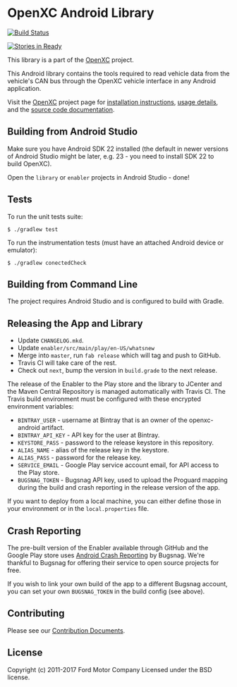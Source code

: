 OpenXC Android Library
=========================

[![Build Status](https://travis-ci.org/openxc/openxc-android.svg?branch=master)](https://travis-ci.org/openxc/openxc-android)

[![Stories in Ready](https://badge.waffle.io/openxc/openxc-android.png?label=ready&title=Ready)](http://waffle.io/openxc/openxc-android)

This library is a part of the [OpenXC][] project.

This Android library contains the tools required to read vehicle data from the
vehicle's CAN bus through the OpenXC vehicle interface in any Android
application.

Visit the [OpenXC][] project page for
[installation
instructions](http://openxcplatform.com/getting-started/library-installation.html),
[usage details](http://openxcplatform.com/android/api-guide.html), and the
[source code documentation](http://android.openxcplatform.com).

## Building from Android Studio

Make sure you have Android SDK 22 installed (the default in newer versions of
Android Studio might be later, e.g. 23 - you need to install SDK 22 to build
OpenXC).

Open the `library` or `enabler` projects in Android Studio - done!

## Tests

To run the unit tests suite:

    $ ./gradlew test

To run the instrumentation tests (must have an attached Android device or
emulator):

    $ ./gradlew conectedCheck

## Building from Command Line

The project requires Android Studio and is configured to build with Gradle.

## Releasing the App and Library

* Update `CHANGELOG.mkd`.
* Update `enabler/src/main/play/en-US/whatsnew`
* Merge into `master`, run `fab release` which will tag and push to GitHub.
* Travis CI will take care of the rest.
* Check out `next`, bump the version in `build.grade` to the next release.

The release of the Enabler to the Play store and the library to JCenter and the
Maven Central Repository is managed automatically with Travis CI. The Travis
build environment must be configured with these encrypted environment variables:

* `BINTRAY_USER` - username at Bintray that is an owner of the openxc-android artifact.
* `BINTRAY_API_KEY` - API key for the user at Bintray.
* `KEYSTORE_PASS` - password to the release keystore in this repository.
* `ALIAS_NAME` - alias of the release key in the keystore.
* `ALIAS_PASS` - password for the release key.
* `SERVICE_EMAIL` - Google Play service account email, for API access to the
    Play store.
* `BUGSNAG_TOKEN` - Bugsnag API key, used to upload the Proguard mapping
    during the build and crash reporting in the release version of the app.

If you want to deploy from a local machine, you can either define those in your
environment or in the `local.properties` file.

## Crash Reporting

The pre-built version of the Enabler available through GitHub and the Google
Play store uses [Android Crash Reporting](https://bugsnag.com/platforms/android)
by Bugsnag. We're thankful to Bugsnag for offering their service to open source
projects for free.

If you wish to link your own build of the app to a different Bugsnag account,
you can set your own `BUGSNAG_TOKEN` in the build config (see above).

## Contributing

Please see our [Contribution Documents](https://github.com/openxc/openxc-android/blob/master/CONTRIBUTING.mkd).

## License

Copyright (c) 2011-2017 Ford Motor Company
Licensed under the BSD license.

[binding]: http://developer.android.com/guide/topics/fundamentals/bound-services.html#Binding
[services]: http://developer.android.com/guide/topics/fundamentals/services.html
[AIDL]: http://developer.android.com/guide/developing/tools/aidl.html
[OpenXC]: http://openxcplatform.com
